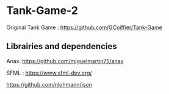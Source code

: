 # Tank-Game-2

Original Tank Game : https://github.com/GCoiffier/Tank-Game

## Librairies and dependencies

Anax: https://github.com/miguelmartin75/anax

SFML : https://www.sfml-dev.org/

https://github.com/nlohmann/json
